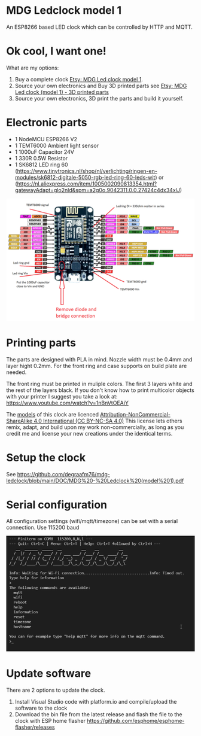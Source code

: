 # MDG Ledclock model 1
An ESP8266 based LED clock which can be controlled by HTTP and MQTT.

# Ok cool, I want one!
What are my options:

1. Buy a complete clock [Etsy: MDG Led clock model 1](https://www.etsy.com/your/shops/MDGdesignNL/tools/listings/986543633).
2. Source your own electronics and Buy 3D printed parts see [Etsy: MDG Led clock (model 1) - 3D printed parts](https://www.etsy.com/your/shops/MDGdesignNL/tools/listings/1155302644)
3. Source your own electronics, 3D print the parts and build it yourself.

# Electronic parts
* 1 NodeMCU ESP8266 V2
* 1 TEMT6000 Ambient light sensor
* 1 1000uF Capacitor 24V
* 1 330R 0.5W Resistor 
* 1 SK6812 LED ring 60 (https://www.tinytronics.nl/shop/nl/verlichting/ringen-en-modules/sk6812-digitale-5050-rgb-led-ring-60-leds-wit) or (https://nl.aliexpress.com/item/1005002090813354.html?gatewayAdapt=glo2nld&spm=a2g0o.9042311.0.0.27424c4dx34xlJ)

![Schematic](https://github.com/degraafm76/mdg-ledclock/blob/main/media/Led%20clock%20Schematic.png)

# Printing parts
The parts are designed with PLA in mind. Nozzle width must be 0.4mm and layer hight 0.2mm. For the front ring and case supports on build plate are needed.

The front ring must be printed in muliple colors. The first 3 layers white and the rest of the layers black. If you don't know how to print multicolor objects with your printer I suggest you take a look at: https://www.youtube.com/watch?v=1nBnVtOEAiY

The [models](https://github.com/degraafm76/mdg-ledclock/tree/main/STL) of this clock are licenced [Attribution-NonCommercial-ShareAlike 4.0 International (CC BY-NC-SA 4.0)](https://creativecommons.org/licenses/by-nc-sa/4.0/legalcode) This license lets others remix, adapt, and build upon my work non-commercially, as long as you credit me and license your new creations under the identical terms.


# Setup the clock
See https://github.com/degraafm76/mdg-ledclock/blob/main/DOC/MDG%20-%20Ledclock%20(model%201).pdf

# Serial configuration
All configuration settings (wifi/mqtt/timezone) can be set with a serial connection. Use 115200 baud

![Serial Connection](https://github.com/degraafm76/mdg-ledclock/blob/main/media/Serial_connection.png)

# Update software
There are 2 options to update the clock.

1. Install Visual Studio code with platform.io and compile/upload the software to the clock
2. Download the bin file from the latest release and flash the file to the clock with ESP home flasher https://github.com/esphome/esphome-flasher/releases
